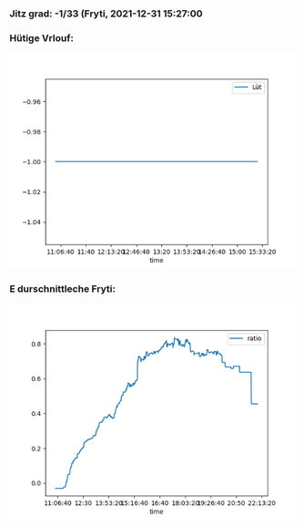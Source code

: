 ### Jitz grad: -1/33 (Fryti, 2021-12-31 15:27:00

### Hütige Vrlouf:
![Graph](Today.png)

### E durschnittleche Fryti:
![Graph](Fryti.png)